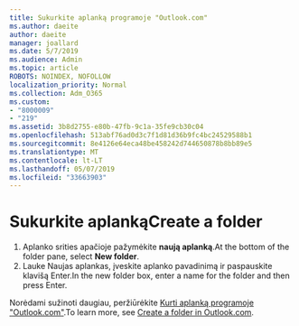 ```yaml
---
title: Sukurkite aplanką programoje "Outlook.com"
ms.author: daeite
author: daeite
manager: joallard
ms.date: 5/7/2019
ms.audience: Admin
ms.topic: article
ROBOTS: NOINDEX, NOFOLLOW
localization_priority: Normal
ms.collection: Adm_O365
ms.custom:
- "8000009"
- "219"
ms.assetid: 3b8d2755-e80b-47fb-9c1a-35fe9cb30c04
ms.openlocfilehash: 513abf76ad0d3c7f1d81d36b9fc4bc24529588b1
ms.sourcegitcommit: 8e4126e64eca48be458242d744650878b8bb89e5
ms.translationtype: MT
ms.contentlocale: lt-LT
ms.lasthandoff: 05/07/2019
ms.locfileid: "33663903"
---
```

# <a name="create-a-folder"></a><span data-ttu-id="69fc3-102">Sukurkite aplanką</span><span class="sxs-lookup"><span data-stu-id="69fc3-102">Create a folder</span></span>

1. <span data-ttu-id="69fc3-103">Aplanko srities apačioje pažymėkite **naują aplanką**.</span><span class="sxs-lookup"><span data-stu-id="69fc3-103">At the bottom of the folder pane, select **New folder**.</span></span>
2. <span data-ttu-id="69fc3-104">Lauke Naujas aplankas, įveskite aplanko pavadinimą ir paspauskite klavišą Enter.</span><span class="sxs-lookup"><span data-stu-id="69fc3-104">In the new folder box, enter a name for the folder and then press Enter.</span></span>

<span data-ttu-id="69fc3-105">Norėdami sužinoti daugiau, peržiūrėkite [Kurti aplanką programoje "Outlook.com"](https://go.microsoft.com/fwlink/p/?linkid=873114).</span><span class="sxs-lookup"><span data-stu-id="69fc3-105">To learn more, see [Create a folder in Outlook.com](https://go.microsoft.com/fwlink/p/?linkid=873114).</span></span>